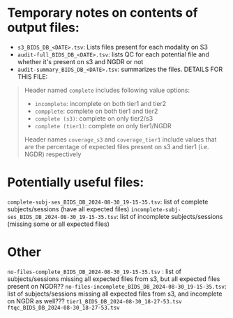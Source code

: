 # Temporary notes on contents of output files:

- `s3_BIDS_DB_<DATE>.tsv`: Lists files present for each modality on S3
- `audit-full_BIDS_DB_<DATE>.tsv`: lists QC for each potential file and whether it's present on s3 and NGDR or not
- `audit-summary_BIDS_DB_<DATE>.tsv`: summarizes the files. DETAILS FOR THIS FILE:

> Header named `complete` includes following value options:
>- `incomplete`: incomplete on both tier1 and tier2
>- `compplete`: complete on both tier1 and tier2
>- `complete (s3)`: complete on only tier2/s3
>- `complete (tier1)`: complete on only tier1/NGDR
>
>Header names `coverage_s3` and `coverage_tier1` include values that are the percentage of expected files present on s3 and tier1 (i.e. NGDR) respectively



# Potentially useful files: 
`complete-subj-ses_BIDS_DB_2024-08-30_19-15-35.tsv`: list of complete subjects/sessions (have all expected files)
`incomplete-subj-ses_BIDS_DB_2024-08-30_19-15-35.tsv`: list of incomplete subjects/sessions (missing some or all expected files)


# Other
`no-files-complete_BIDS_DB_2024-08-30_19-15-35.tsv` : list of subjects/sessions missing all expected files from s3, but all expected files present on NGDR??
`no-files-incomplete_BIDS_DB_2024-08-30_19-15-35.tsv`: list of subjects/sessions missing all expected files from s3, and incomplete on NGDR as well???
`tier1_BIDS_DB_2024-08-30_18-27-53.tsv`
`ftqc_BIDS_DB_2024-08-30_18-27-53.tsv`
